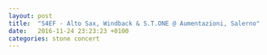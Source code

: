 ```yaml
---
layout: post
title:  "S4EF - Alto Sax, Windback & S.T.ONE @ Aumentazioni, Salerno"
date:   2016-11-24 23:23:23 +0100
categories: stone concert
---
```

